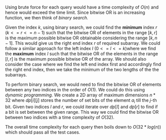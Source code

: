 Using brute force for each query would have a time complexity of $O(n)$ and hence would exceed the time limit. Since bitwise OR is an increasing function, we then think of _binary search._

Given the index $k$, using binary search, we could find the **minimum** index $r$ $(k<=r<=n-1)$ such that the bitwise OR of elements in the range $[k, r]$ is the maximum possible bitwise OR obtainable considering the range $[k, n-1]$. This would give us the right end index $r$ of required subarray. We could follow a similar approach for the left index $l$ $(0<=l<=k)$where we find the **maximum** index $l$ such that the bitwise OR of the elements in the range $[l, r]$ is the maximum possible bitwise OR of the array. We should also consider the case where we find the left end index first and accordingly find the right end index, then we take the minimum of the two lengths of the the subarrays.

To perform binary search, we would need to find the bitwise OR of elements between any two indices in the order of $O(1)$. We could do this using _dynamic programming._ We create a 2D array of maximum dimensions $n * 32$ where $dp[i][j]$ stores the number of set bits of the element $a_i$ till the $j$-th bit. Given two indices $l$ and $r$, we could iterate over $dp[l]$ and $dp[r]$ to find if a bit is set between the given range. This way we could find the bitwise OR between two indices with a time complexity of $O(32)$.

The overall time complexity for each query then boils down to $O(32 * log(n))$ which should pass all the test cases.
